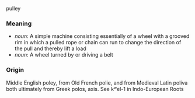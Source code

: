 pulley
### Meaning
+ _noun_: A simple machine consisting essentially of a wheel with a grooved rim in which a pulled rope or chain can run to change the direction of the pull and thereby lift a load
+ _noun_: A wheel turned by or driving a belt

### Origin

Middle English poley, from Old French polie, and from Medieval Latin poliva both ultimately from Greek polos, axis. See kʷel-1 in Indo-European Roots
